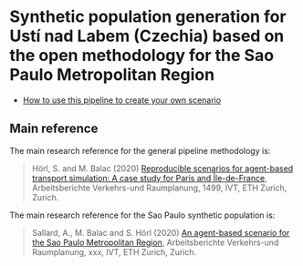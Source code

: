 # Synthetic population generation for Ustí nad Labem (Czechia) based on the open methodology for the Sao Paulo Metropolitan Region

- [How to use this pipeline to create your own scenario](docs/howto.md)

## Main reference

The main research reference for the general pipeline methodology is:
> Hörl, S. and M. Balac (2020) [Reproducible scenarios for agent-based transport simulation: A case study for Paris and Île-​de-France](https://www.researchgate.net/publication/341131284_Reproducible_scenarios_for_agent-based_transport_simulation_A_case_study_for_Paris_and_Ile-de-France), Arbeitsberichte Verkehrs-und Raumplanung, 1499, IVT, ETH Zurich, Zurich.

The main research reference for the Sao Paulo synthetic population is:
> Sallard, A., M. Balac and S. Hörl (2020) [An agent-based scenario for the Sao Paulo Metropolitan Region](https://www.researchgate.net/publication/342735196_An_agent-based_scenario_of_the_Greater_usti_Metropolitan_Region), Arbeitsberichte Verkehrs-und Raumplanung, xxx, IVT, ETH Zurich, Zurich.
